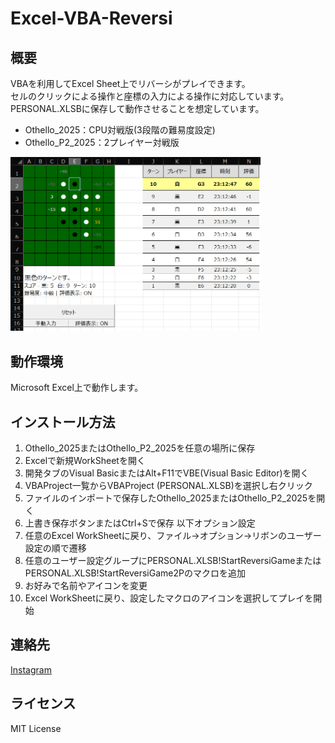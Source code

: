 # Excel-VBA-Reversi

## 概要
VBAを利用してExcel Sheet上でリバーシがプレイできます。  
セルのクリックによる操作と座標の入力による操作に対応しています。  
PERSONAL.XLSBに保存して動作させることを想定しています。  

* Othello_2025：CPU対戦版(3段階の難易度設定)  
* Othello_P2_2025：2プレイヤー対戦版

<img src="image_reversi.png" alt="プレイ画面" width="400">

## 動作環境
Microsoft Excel上で動作します。  

## インストール方法
1. Othello_2025またはOthello_P2_2025を任意の場所に保存
2. Excelで新規WorkSheetを開く
3. 開発タブのVisual BasicまたはAlt+F11でVBE(Visual Basic Editor)を開く
4. VBAProject一覧からVBAProject (PERSONAL.XLSB)を選択し右クリック
5. ファイルのインポートで保存したOthello_2025またはOthello_P2_2025を開く
6. 上書き保存ボタンまたはCtrl+Sで保存
以下オプション設定  
7. 任意のExcel WorkSheetに戻り、ファイル→オプション→リボンのユーザー設定の順で遷移
8. 任意のユーザー設定グループにPERSONAL.XLSB!StartReversiGameまたはPERSONAL.XLSB!StartReversiGame2Pのマクロを追加
9. お好みで名前やアイコンを変更
10. Excel WorkSheetに戻り、設定したマクロのアイコンを選択してプレイを開始

## 連絡先
[Instagram](https://www.instagram.com/nattotoasto?igsh=NWNtdHhnY3A4NDQ0 "nattotoasto")

## ライセンス
MIT License
